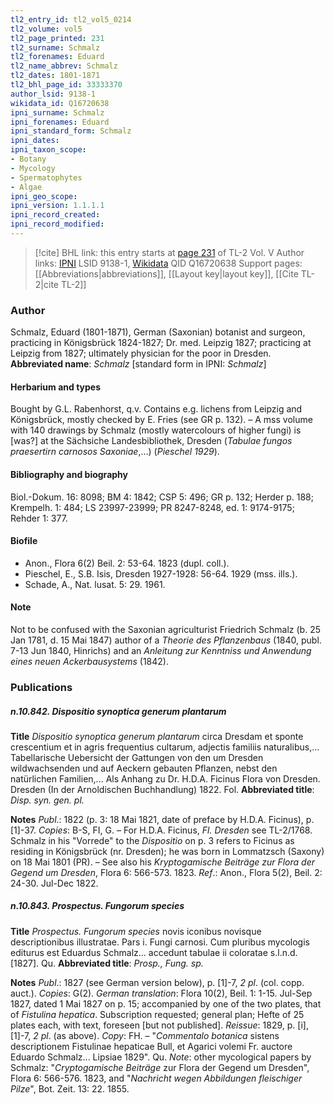 ```yaml
---
tl2_entry_id: tl2_vol5_0214
tl2_volume: vol5
tl2_page_printed: 231
tl2_surname: Schmalz
tl2_forenames: Eduard
tl2_name_abbrev: Schmalz
tl2_dates: 1801-1871
tl2_bhl_page_id: 33333370
author_lsid: 9138-1
wikidata_id: Q16720638
ipni_surname: Schmalz
ipni_forenames: Eduard
ipni_standard_form: Schmalz
ipni_dates: 
ipni_taxon_scope: 
- Botany
- Mycology
- Spermatophytes
- Algae
ipni_geo_scope: 
ipni_version: 1.1.1.1
ipni_record_created: 
ipni_record_modified:
---
```


> [!cite] BHL link: this entry starts at [page 231](https://www.biodiversitylibrary.org/page/33333370) of TL-2 Vol. V
> Author links: [IPNI](https://www.ipni.org/a/9138-1) LSID 9138-1, [Wikidata](https://www.wikidata.org/wiki/Q16720638) QID Q16720638
> Support pages: [[Abbreviations|abbreviations]], [[Layout key|layout key]], [[Cite TL-2|cite TL-2]]

### Author

Schmalz, Eduard (1801-1871), German (Saxonian) botanist and surgeon, practicing in Königsbrück 1824-1827; Dr. med. Leipzig 1827; practicing at Leipzig from 1827; ultimately physician for the poor in Dresden. 
**Abbreviated name**: *Schmalz* \[standard form in IPNI: *Schmalz*\]

#### Herbarium and types

Bought by G.L. Rabenhorst, q.v. Contains e.g. lichens from Leipzig and Königsbrück, mostly checked by E. Fries (see GR p. 132). – A mss volume with 140 drawings by Schmalz (mostly watercolours of higher fungi) is \[was?\] at the Sächsiche Landesbibliothek, Dresden (*Tabulae fungos praesertirn carnosos Saxoniae*,...) (*Pieschel 1929*).

#### Bibliography and biography

Biol.-Dokum. 16: 8098; BM 4: 1842; CSP 5: 496; GR p. 132; Herder p. 188; Krempelh. 1: 484; LS 23997-23999; PR 8247-8248, ed. 1: 9174-9175; Rehder 1: 377.

#### Biofile

- Anon., Flora 6(2) Beil. 2: 53-64. 1823 (dupl. coll.).
- Pieschel, E., S.B. Isis, Dresden 1927-1928: 56-64. 1929 (mss. ills.).
- Schade, A., Nat. lusat. 5: 29. 1961.

#### Note

Not to be confused with the Saxonian agriculturist Friedrich Schmalz (b. 25 Jan 1781, d. 15 Mai 1847) author of a *Theorie des Pflanzenbaus* (1840, publ. 7-13 Jun 1840, Hinrichs) and an *Anleitung zur Kenntniss und Anwendung eines neuen Ackerbausystems* (1842).

### Publications

##### n.10.842. Dispositio synoptica generum plantarum

**Title**
*Dispositio synoptica generum plantarum* circa Dresdam et sponte crescentium et in agris frequentius cultarum, adjectis familiis naturalibus,... Tabellarische Uebersicht der Gattungen von den um Dresden wildwachsenden und auf Aeckern gebauten Pflanzen, nebst den natürlichen Familien,... Als Anhang zu Dr. H.D.A. Ficinus Flora von Dresden. Dresden (In der Arnoldischen Buchhandlung) 1822. Fol.
**Abbreviated title**: *Disp. syn. gen. pl.*

**Notes**
*Publ*.: 1822 (p. 3: 18 Mai 1821, date of preface by H.D.A. Ficinus), p. \[1\]-37. *Copies*: B-S, FI, G. – For H.D.A. Ficinus, *Fl. Dresden* see TL-2/1768. Schmalz in his "Vorrede" to the *Dispositio* on p. 3 refers to Ficinus as residing in Königsbrück (nr. Dresden); he was born in Lommatzsch (Saxony) on 18 Mai 1801 (PR). – See also his *Kryptogamische Beiträge zur Flora der Gegend um Dresden*, Flora 6: 566-573. 1823.
*Ref*.: Anon., Flora 5(2), Beil. 2: 24-30. Jul-Dec 1822.

##### n.10.843. Prospectus. Fungorum species

**Title**
*Prospectus. Fungorum species* novis iconibus novisque descriptionibus illustratae. Pars i. Fungi carnosi. Cum pluribus mycologis editurus est Eduardus Schmalz... accedunt tabulae ii coloratae s.l.n.d. \[1827\]. Qu.
**Abbreviated title**: *Prosp., Fung. sp.*

**Notes**
*Publ*.: 1827 (see German version below), p. \[1\]-7, *2 pl*. (col. copp. auct.). *Copies*: G(2).
*German translation*: Flora 10(2), Beil. 1: 1-15. Jul-Sep 1827, dated 1 Mai 1827 on p. 15; accompanied by one of the two plates, that of *Fistulina hepatica*. Subscription requested; general plan; Hefte of 25 plates each, with text, foreseen \[but not published\].
*Reissue*: 1829, p. \[i\], \[1\]-7, *2 pl*. (as above). *Copy*: FH. – "*Commentalo botanica* sistens descriptionem Fistulinae hepaticae Bull, et Agarici volemi Fr. auctore Eduardo Schmalz... Lipsiae 1829". Qu.
*Note*: other mycological papers by Schmalz: "*Cryptogamische Beiträge* zur Flora der Gegend um Dresden", Flora 6: 566-576. 1823, and "*Nachricht wegen Abbildungen fleischiger Pilze*", Bot. Zeit. 13: 22. 1855.

